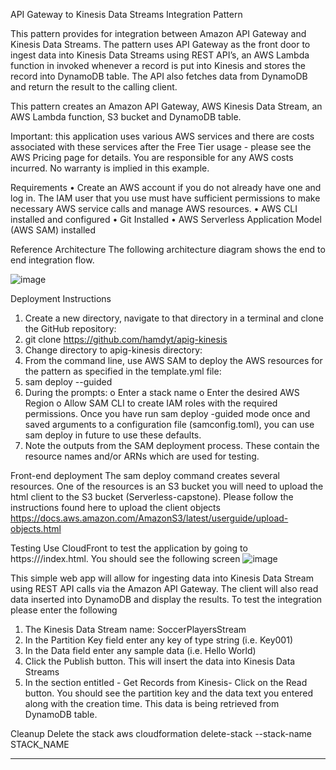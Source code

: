 API Gateway to Kinesis Data Streams Integration Pattern

This pattern provides for integration between Amazon API Gateway and Kinesis Data Streams. The pattern uses API Gateway as the front door to ingest data into Kinesis Data Streams using REST API’s, an AWS Lambda function in invoked whenever a record is put into Kinesis and stores the record into DynamoDB table. The API also fetches data from DynamoDB and return the result to the calling client.

This pattern creates an Amazon API Gateway, AWS Kinesis Data Stream, an AWS Lambda function, S3 bucket and DynamoDB table. 

Important: this application uses various AWS services and there are costs associated with these services after the Free Tier usage - please see the AWS Pricing page for details. You are responsible for any AWS costs incurred. No warranty is implied in this example.

Requirements
•	Create an AWS account if you do not already have one and log in. The IAM user that you use must have sufficient permissions to make necessary AWS service calls and manage AWS resources.
•	AWS CLI installed and configured
•	Git Installed
•	AWS Serverless Application Model (AWS SAM) installed

Reference Architecture
The following architecture diagram shows the end to end integration flow.

![image](https://user-images.githubusercontent.com/20010017/142715913-1d28a28e-5356-4d03-b1c0-aea101aa77b3.png)

 

Deployment Instructions
1.	Create a new directory, navigate to that directory in a terminal and clone the GitHub repository:
2.	git clone https://github.com/hamdyt/apig-kinesis
3.	Change directory to apig-kinesis directory:
4.	From the command line, use AWS SAM to deploy the AWS resources for the pattern as specified in the template.yml file:
5.	sam deploy --guided
6.	During the prompts:
o   	Enter a stack name
o	    Enter the desired AWS Region
o	    Allow SAM CLI to create IAM roles with the required permissions.
Once you have run sam deploy -guided mode once and saved arguments to a configuration file (samconfig.toml), you can use sam deploy in future to use these defaults.
7.	Note the outputs from the SAM deployment process. These contain the resource names and/or ARNs which are used for testing.

Front-end deployment
The sam deploy command creates several resources. One of the resources is an S3 bucket you will need to upload the html client to the S3 bucket (Serverless-capstone).
Please follow the instructions found here to upload the client objects
https://docs.aws.amazon.com/AmazonS3/latest/userguide/upload-objects.html

Testing
Use CloudFront to test the application by going to https://<cloudfront domain name>/index.html. You should see the following screen
  ![image](https://user-images.githubusercontent.com/20010017/142715925-709d3b4b-28a2-44a0-8715-def9203810ea.png)

 

This simple web app will allow for ingesting data into Kinesis Data Stream using REST API calls via the Amazon API Gateway. The client will also read data inserted into DynamoDB and display the results.
To test the integration please enter the following
1.	The Kinesis Data Stream name: SoccerPlayersStream
2.	In the Partition Key field enter any key of type string (i.e. Key001)
3.	In the Data field enter any sample data (i.e. Hello World)
4.	Click the Publish button. This will insert the data into Kinesis Data Streams
5.	In the section entitled - Get Records from Kinesis- Click on the Read button. You should see the partition key and the data text you entered along with the creation time. This data is being retrieved from DynamoDB table.

  Cleanup
	Delete the stack 
    aws cloudformation delete-stack --stack-name STACK_NAME
________________________________________

